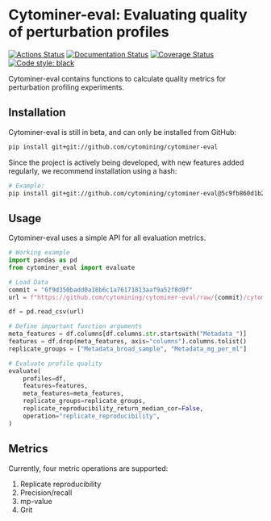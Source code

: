 # Cytominer-eval: Evaluating quality of perturbation profiles

[![Actions Status](https://github.com/cytomining/cytominer-eval/workflows/Python%20build/badge.svg)](https://github.com/cytomining/cytominer-eval/actions)
[![Documentation Status](https://readthedocs.org/projects/cytominer-eval/badge/?version=latest)](https://cytominer-eval.readthedocs.io/en/latest/)
[![Coverage Status](https://codecov.io/gh/cytomining/cytominer-eval/branch/master/graph/badge.svg)](https://codecov.io/github/cytomining/cytominer-eval?branch=master)
[![Code style: black](https://img.shields.io/badge/code%20style-black-000000.svg)](https://github.com/psf/black)

Cytominer-eval contains functions to calculate quality metrics for perturbation profiling experiments.

## Installation

Cytominer-eval is still in beta, and can only be installed from GitHub:

```bash
pip install git+git://github.com/cytomining/cytominer-eval
```

Since the project is actively being developed, with new features added regularly, we recommend installation using a hash:

```bash
# Example:
pip install git+git://github.com/cytomining/cytominer-eval@5c9fb860d1b27e746ee498d625d033475caceb7e
```

## Usage

Cytominer-eval uses a simple API for all evaluation metrics.


```python
# Working example
import pandas as pd
from cytominer_eval import evaluate

# Load Data
commit = "6f9d350badd0a18b6c1a76171813aaf9a52f8d9f"
url = f"https://github.com/cytomining/cytominer-eval/raw/{commit}/cytominer_eval/example_data/compound/SQ00015054_normalized_feature_select.csv.gz"

df = pd.read_csv(url)

# Define important function arguments
meta_features = df.columns[df.columns.str.startswith("Metadata_")]
features = df.drop(meta_features, axis="columns").columns.tolist()
replicate_groups = ["Metadata_broad_sample", "Metadata_mg_per_ml"]

# Evaluate profile quality
evaluate(
    profiles=df,
    features=features,
    meta_features=meta_features,
    replicate_groups=replicate_groups,
    replicate_reproducibility_return_median_cor=False,
    operation="replicate_reproducibility",
)
```

## Metrics

Currently, four metric operations are supported:

1. Replicate reproducibility
2. Precision/recall
3. mp-value
4. Grit
